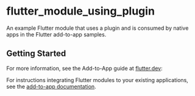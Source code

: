 # flutter_module_using_plugin

An example Flutter module that uses a plugin and is consumed by native apps
in the Flutter add-to-app samples.

## Getting Started

For more information, see the Add-to-App guide at
[flutter.dev](https://flutter.dev):

For instructions integrating Flutter modules to your existing applications,
see the [add-to-app documentation](https://flutter.dev/docs/development/add-to-app).
